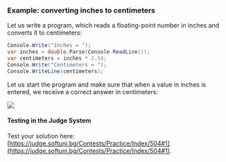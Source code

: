 ### Example: converting inches to centimeters

Let us write a program, which reads a floating-point number in inches and converts it to centimeters:

```csharp
Console.Write("Inches = ");              
var inches = double.Parse(Console.ReadLine());
var centimeters = inches * 2.54;
Console.Write("Centimeters = ");
Console.WriteLine(centimeters);
```

Let us start the program and make sure that when a value in inches is entered, we receive a correct answer in centimeters:

![](/assets/chapter-2-images/00.Inches-to-centimeters-01.jpg)

#### Testing in the Judge System

Test your solution here: [https://judge.softuni.bg/Contests/Practice/Index/504#1](https://judge.softuni.bg/Contests/Practice/Index/504#1).
